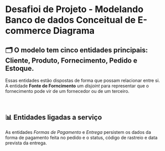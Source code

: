# Desafioi de Projeto - Modelando Banco de dados Conceitual de E-commerce <b>Diagrama</b>

## 🗂 O modelo tem cinco entidades principais: Cliente, Produto, Fornecimento, Pedido e Estoque. <br>
Essas entidades estão dispostas de forma que possam relacionar entre si. <br>
A entidade <b>Fonte de Forncimento</b> um <i>disjoint</i> para representar que o fornecimento pode vir de um fornecedor ou de um terceiro.

<br>

## 📊 Entidades ligadas a serviço
As entidades <i>Formas de Pagamento</i> e <i>Entrega</i> persistem os dados da forma de pagamento feita no pedido e o status, código de rastreio e data prevista da entrega.
